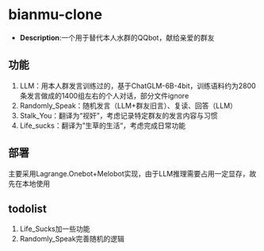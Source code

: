 # bianmu-clone

- **Description**:一个用于替代本人水群的QQbot，献给亲爱的群友

## 功能

1. LLM：用本人群发言训练过的，基于ChatGLM-6B-4bit，训练语料约为2800条发言做成的1400组左右的个人对话，部分文件ignore
2. Randomly_Speak：随机发言（LLM+群友旧言）、复读、回答（LLM）
3. Stalk_You：翻译为“视奸”，考虑记录特定群友的发言内容与习惯
4. Life_sucks：翻译为”生草的生活“，考虑完成日常功能

## 部署

主要采用Lagrange.Onebot+Melobot实现，由于LLM推理需要占用一定显存，故先在本地使用

## todolist

1. Life_Sucks加一些功能
2. Randomly_Speak完善随机的逻辑